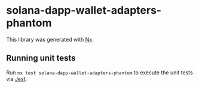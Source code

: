 # solana-dapp-wallet-adapters-phantom

This library was generated with [Nx](https://nx.dev).

## Running unit tests

Run `nx test solana-dapp-wallet-adapters-phantom` to execute the unit tests via [Jest](https://jestjs.io).
